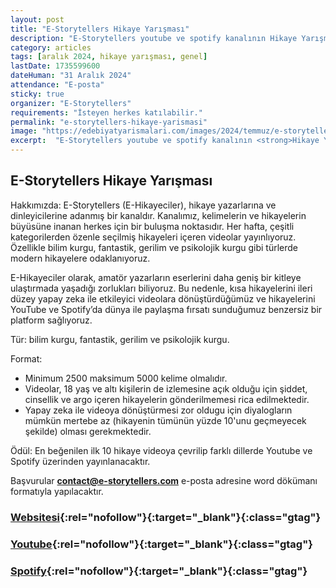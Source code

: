 ```yaml
---
layout: post
title: "E-Storytellers Hikaye Yarışması"
description: "E-Storytellers youtube ve spotify kanalının Hikaye Yarışması duyuruldu."
category: articles
tags: [aralık 2024, hikaye yarışması, genel]
lastDate: 1735599600
dateHuman: "31 Aralık 2024"
attendance: "E-posta"
sticky: true
organizer: "E-Storytellers"
requirements: "İsteyen herkes katılabilir."
permalink: "e-storytellers-hikaye-yarismasi"
image: "https://edebiyatyarismalari.com/images/2024/temmuz/e-storytellers-hikaye-yarismasi.jpg"
excerpt:  "E-Storytellers youtube ve spotify kanalının <strong>Hikaye Yarışması</strong> duyuruldu."
---
```


## E-Storytellers Hikaye Yarışması

Hakkımızda: E-Storytellers (E-Hikayeciler), hikaye yazarlarına ve dinleyicilerine adanmış bir kanaldır. Kanalımız, kelimelerin ve hikayelerin büyüsüne inanan herkes için bir buluşma noktasıdır. Her hafta, çeşitli kategorilerden özenle seçilmiş hikayeleri içeren videolar yayınlıyoruz. Özellikle bilim kurgu, fantastik, gerilim ve psikolojik kurgu gibi türlerde modern hikayelere odaklanıyoruz.  

E-Hikayeciler olarak, amatör yazarların eserlerini daha geniş bir kitleye ulaştırmada yaşadığı zorlukları biliyoruz. Bu nedenle, kısa hikayelerini ileri düzey yapay zeka ile etkileyici videolara dönüştürdüğümüz ve hikayelerini YouTube ve Spotify’da dünya ile paylaşma fırsatı sunduğumuz benzersiz bir platform sağlıyoruz.  

Tür: bilim kurgu, fantastik, gerilim ve psikolojik kurgu.  

Format: 
- Minimum 2500 maksimum 5000 kelime olmalıdır.
- Videolar, 18 yaş ve altı kişilerin de izlemesine açık olduğu için şiddet, cinsellik ve argo içeren hikayelerin gönderilmemesi rica edilmektedir.
- Yapay zeka ile videoya dönüştürmesi zor oldugu için diyalogların mümkün mertebe az (hikayenin tümünün yüzde 10'unu geçmeyecek şekilde) olması gerekmektedir.  

Ödül: En beğenilen ilk 10 hikaye videoya çevrilip farklı dillerde Youtube ve Spotify üzerinden yayınlanacaktır.  

Başvurular **contact@e-storytellers.com** e-posta adresine word dökümanı formatıyla yapılacaktır.

### [Websitesi](http://www.e-hikayeciler.com?ref=edebiyatyarismalari.com){:rel="nofollow"}{:target="_blank"}{:class="gtag"}
### [Youtube](https://youtube.com/@e-storytellers?ref=edebiyatyarismalari.com){:rel="nofollow"}{:target="_blank"}{:class="gtag"}
### [Spotify](https://open.spotify.com/show/3RAgMZX4lO8DFRS4sbanAX){:rel="nofollow"}{:target="_blank"}{:class="gtag"}